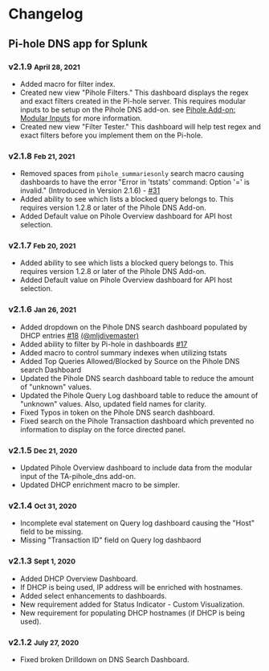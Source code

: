 # Changelog

## Pi-hole DNS app for Splunk

### v2.1.9 <small>April 28, 2021</small>

* Added macro for filter index.
* Created new view "Pihole Filters." This dashboard displays the regex and exact filters created in the Pi-hole server. This requires modular inputs to be setup on the Pihole DNS add-on. see [Pihole Add-on: Modular Inputs](https://splunk-pihole-ta-documentation.rtfd.io/en/latest/getting-started/configure-inputs/configure-modinput/) for more information.
* Created new view "Filter Tester." This dashboard will help test regex and exact filters before you implement them on the Pi-hole.

### v2.1.8 <small>Feb 21, 2021</small>

* Removed spaces from `pihole_summariesonly` search macro causing dashboards to have the error "Error in 'tstats' command: Option '=' is invalid." (Introduced in Version 2.1.6) - [#31](https://github.com/ZachChristensen28/pihole_dns_app/issues/31)
* Added ability to see which lists a blocked query belongs to. This requires version 1.2.8 or later of the Pihole DNS Add-on.
* Added Default value on Pihole Overview dashboard for API host selection.

### v2.1.7 <small>Feb 20, 2021</small>

* Added ability to see which lists a blocked query belongs to. This requires version 1.2.8 or later of the Pihole DNS Add-on.
* Added Default value on Pihole Overview dashboard for API host selection.


### v2.1.6 <small>Jan 26, 2021</small>

* Added dropdown on the Pihole DNS search dashboard populated by DHCP entries [#18](https://github.com/ZachChristensen28/pihole_dns_app/issues/18) [(@mljdivemaster)](https://github.com/mljdivemaster)
* Added ability to filter by Pi-hole in dashboards [#17](https://github.com/ZachChristensen28/pihole_dns_app/issues/17)
* Added macro to control summary indexes when utilizing tstats
* Added Top Queries Allowed/Blocked by Source on the Pihole DNS search Dashboard
* Updated the Pihole DNS search dashboard table to reduce the amount of "unknown" values.
* Updated the Pihole Query Log dashboard table to reduce the amount of "unknown" values. Also, updated field names for clarity.
* Fixed Typos in token on the Pihole DNS search dashboard.
* Fixed search on the Pihole Transaction dashboard which prevented no information to display on the force directed panel.



### v2.1.5 <small>Dec 21, 2020</small>

* Updated Pihole Overview dashboard to include data from the modular input of the TA-pihole_dns add-on.
* Updated DHCP enrichment macro to be simpler.


### v2.1.4 <small>Oct 31, 2020</small>

* Incomplete eval statement on Query log dashboard causing the "Host" field to be missing.
* Missing "Transaction ID" field on Query log dashbaord

### v2.1.3 <small>Sept 1, 2020</small>

* Added DHCP Overview Dashboard.
* If DHCP is being used, IP address will be enriched with hostnames.
* Added select enhancements to dashboards.
* New requirement added for Status Indicator - Custom Visualization.
* New requirement for populating DHCP hostnames (if DHCP is being used).

### v2.1.2 <small>July 27, 2020</small>

* Fixed broken Drilldown on DNS Search Dashboard.
